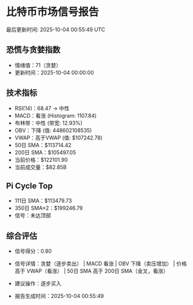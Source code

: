# 比特币市场信号报告

最后更新时间: 2025-10-04 00:55:49 UTC

## 恐慌与贪婪指数
- 情绪值：71（贪婪）
- 更新时间：2025-10-04 00:00:00

## 技术指标
- RSI(14)：68.47 → 中性
- MACD：看涨 (Histogram: 1107.84)
- 布林带：中性 (带宽: 12.93%)
- OBV：下降 (值: 448602108535)
- VWAP：高于VWAP (值: $107242.78)
- 50日 SMA：$113714.42
- 200日 SMA：$105497.05
- 当前价格：$122101.90
- 当前成交量：$82.85B

## Pi Cycle Top
- 111日 SMA：$113479.73
- 350日 SMA×2：$199246.79
- 信号：未达顶部

## 综合评估
- 信号得分：0.80
- 信号详情：贪婪（逐步卖出） | MACD 看涨 | OBV 下降（卖压增加） | 价格高于 VWAP（看涨） | 50日 SMA 高于 200日 SMA（金叉，看涨）
- 建议操作：逐步买入

- 报告生成时间：2025-10-04 00:55:49